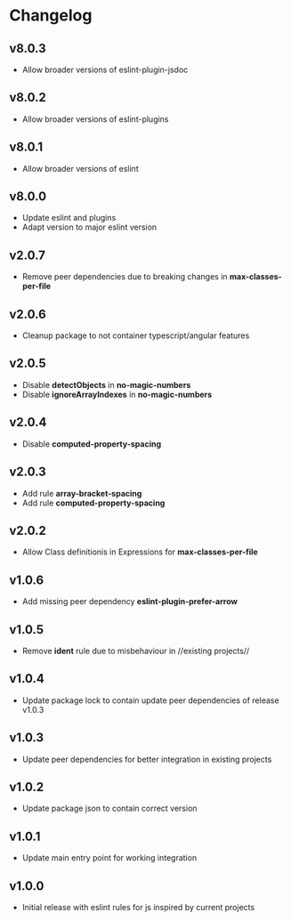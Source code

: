 # Changelog

## v8.0.3
- Allow broader versions of eslint-plugin-jsdoc

## v8.0.2
- Allow broader versions of eslint-plugins

## v8.0.1
- Allow broader versions of eslint

## v8.0.0
- Update eslint and plugins
- Adapt version to major eslint version

## v2.0.7
- Remove peer dependencies due to breaking changes in **max-classes-per-file**

## v2.0.6
- Cleanup package to not container typescript/angular features

## v2.0.5
- Disable **detectObjects** in **no-magic-numbers**
- Disable **ignoreArrayIndexes** in **no-magic-numbers**

## v2.0.4
- Disable **computed-property-spacing**

## v2.0.3
- Add rule **array-bracket-spacing**
- Add rule **computed-property-spacing**

## v2.0.2
- Allow Class definitionis in Expressions for **max-classes-per-file**

## v1.0.6
- Add missing peer dependency **eslint-plugin-prefer-arrow**

## v1.0.5
- Remove **ident** rule due to misbehaviour in //existing projects//

## v1.0.4
- Update package lock to contain update peer dependencies of release v1.0.3

## v1.0.3
- Update peer dependencies for better integration in existing projects

## v1.0.2
- Update package json to contain correct version

## v1.0.1
- Update main entry point for working integration 

## v1.0.0
- Initial release with eslint rules for js inspired by current projects

